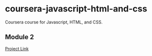 # coursera-javascript-html-and-css
Coursera course for Javascript, HTML, and CSS.

## Module 2
[Project Link](https://ordealist.github.io/coursera-javascript-html-and-css/module_2_project/index.html)
